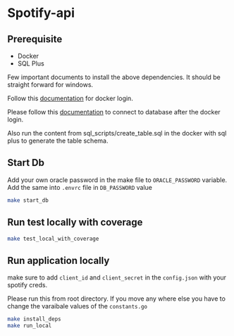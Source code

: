 # Spotify-api

## Prerequisite

* Docker
* SQL Plus

Few important documents to install the above dependencies. It should be straight forward for windows.

Follow this [documentation](https://collabnix.com/how-to-run-oracle-database-in-a-docker-container-using-docker-compose/) for docker login.

Please follow this [documentation](https://oralytics.com/2022/09/22/running-oracle-database-on-docker-on-apple-m1-chip/) to connect to database after the docker login.

Also run the content from sql_scripts/create_table.sql in the docker with sql plus to generate the table schema. 

## Start Db

Add your own oracle password in the make file to ``ORACLE_PASSWORD`` variable. Add the same into ``.envrc`` file in ``DB_PASSWORD`` value

```sh
make start_db
```

## Run test locally with coverage

```sh
make test_local_with_coverage
```

## Run application locally

make sure to add `client_id` and `client_secret` in the `config.json` with your spotify creds.

Please run this from root directory. If you move any where else you have to change the varaibale values of the `constants.go`

```sh
make install_deps
make run_local
```
